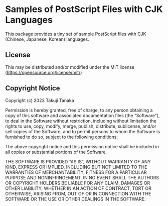 Samples of PostScript Files with CJK Languages
==============================================

This package provides a tiny set of sample PostScript files with CJK (Chinese, Japanese, Korean) languages.


## License

This may be distributed and/or modified under the MIT license (https://opensource.org/license/mit/)


## Copyright Notice

Copyright (c) 2023 Takuji Tanaka

Permission is hereby granted, free of charge, to any person obtaining a copy of this software and associated documentation files (the “Software”), to deal in the Software without restriction, including without limitation the rights to use, copy, modify, merge, publish, distribute, sublicense, and/or sell copies of the Software, and to permit persons to whom the Software is furnished to do so, subject to the following conditions:

The above copyright notice and this permission notice shall be included in all copies or substantial portions of the Software.

THE SOFTWARE IS PROVIDED “AS IS”, WITHOUT WARRANTY OF ANY KIND, EXPRESS OR IMPLIED, INCLUDING BUT NOT LIMITED TO THE WARRANTIES OF MERCHANTABILITY, FITNESS FOR A PARTICULAR PURPOSE AND NONINFRINGEMENT. IN NO EVENT SHALL THE AUTHORS OR COPYRIGHT HOLDERS BE LIABLE FOR ANY CLAIM, DAMAGES OR OTHER LIABILITY, WHETHER IN AN ACTION OF CONTRACT, TORT OR OTHERWISE, ARISING FROM, OUT OF OR IN CONNECTION WITH THE SOFTWARE OR THE USE OR OTHER DEALINGS IN THE SOFTWARE.
